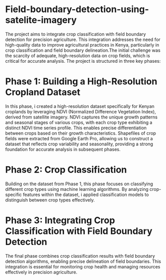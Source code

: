 # Field-boundary-detection-using-satelite-imagery
The project aims to integrate crop classification with field boundary detection for precision agriculture. This integration addresses the need for high-quality data to improve agricultural practices in Kenya, particularly in crop classification and field boundary delineation.The initial challenge was the scarcity of adequate, high-resolution data on crop fields, which is critical for accurate analysis. The project is structured in three key phases:
# Phase 1: Building a High-Resolution Cropland Dataset
In this phase, i created a high-resolution dataset specifically for Kenyan croplands by leveraging NDVI (Normalized Difference Vegetation Index), derived from satellite imagery. NDVI captures the unique growth patterns and seasonal stages of various crops, with each crop type exhibiting a distinct NDVI time series profile. This enables precise differentiation between crops based on their growth characteristics. Shapefiles of crop fields were extracted from Google Earth Pro, allowing us to construct a dataset that reflects crop variability and seasonality, providing a strong foundation for accurate analysis in subsequent phases.
# Phase 2: Crop Classification
Building on the dataset from Phase 1, this phase focuses on classifying different crop types using machine learning algorithms. By analyzing crop-specific features within the dataset,  i applied classification models to distinguish between crop types effectively.
# Phase 3: Integrating Crop Classification with Field Boundary Detection
The final phase combines crop classification results with field boundary detection algorithms, enabling precise delineation of field boundaries. This integration is essential for monitoring crop health and managing resources effectively in precision agriculture.


